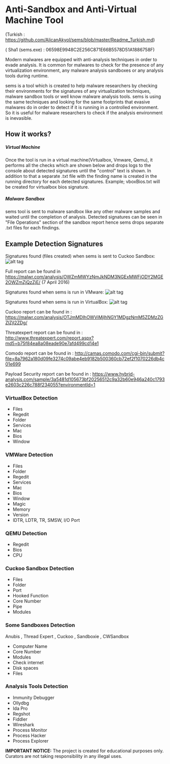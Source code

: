 # Anti-Sandbox and Anti-Virtual Machine Tool 
(Turkish : https://github.com/AlicanAkyol/sems/blob/master/Readme_Turkish.md)

( Sha1 (sems.exe) : 06598E9948C2E256C871E66B5578D51A1886758F)

Modern malwares are equipped with anti-analysis techniques in order to evade analysis. It is common for malwares to check for the presence of any virtualization environment, any malware analysis sandboxes or any analysis tools during runtime. 

sems is a tool which is created to help malware researchers by checking their environments for the signatures of any virtualization techniques, malware sandbox tools or well know malware analysis tools. sems is using the same techniques and looking for the same footprints that evasive malwares do in order to detect if it is running in a controlled environment. So it is useful for malware researchers to check if the analysis environment is inevasible. 

## How it works?
##### Virtual Machine
Once the tool is run in a virtual machine(Virtualbox, Vmware, Qemu), it performs all the checks which are shown below and drops logs to the console about detected signatures until the "control" text is shown. In addition to that a separate .txt file with the finding name is created in the running directory for each detected signatures. Example; vboxBios.txt will be created for virtualbox bios signature.

##### Malware Sandbox
sems tool is sent to malware sandbox like any other malware samples and waited until the completion of analysis. Detected signatures can be seen in "File Operations" section of the sandbox report hence sems drops separate .txt files for each findings.

## Example Detection Signatures

Signatures found (files created) when sems is sent to Cuckoo Sandbox:
![alt tag](https://github.com/AlicanAkyol/sems/blob/master/cuckooResult.png)

Full report can be found in https://malwr.com/analysis/OWZmMWYzNmJkNDM3NGExMWFjODY2MGE2OWZmZjQzZjE/ (7 April 2016)

Signatures found when sems is run in VMware:
![alt tag](https://github.com/AlicanAkyol/sems/blob/master/vmware_normal.png)

Signatures found when sems is run in VirtualBox:
![alt tag](https://github.com/AlicanAkyol/sems/blob/master/Sanalla%C5%9Ft%C4%B1rmaOrtam%C4%B1TespitArac%C4%B1-2.png)


Cuckoo report can be found in : https://malwr.com/analysis/OTJmMDlhOWViMjlhNGY1MDgzNmM5ZDMzZGZlZjI2ZDg/

Threatexpert report can be found in : http://www.threatexpert.com/report.aspx?md5=b75f84ea8a08eade90e7afd499cd14e1

Comodo report can be found in : http://camas.comodo.com/cgi-bin/submit?file=8a7962a180d09fe3274c09abe4eb9182b500360cb72ef2f1070226db4c01e699

Payload Security report can be found in : https://www.hybrid-analysis.com/sample/3a5481d105673bf20256512c9a32b60e946a240c1793e2603c226c788f234055?environmentId=1


### VirtualBox Detection
  - Files
  - Regedit
  - Folder
  - Services
  - Mac
  - Bios
  - Window

### VMWare Detection
  - Files
  - Folder
  - Regedit
  - Services
  - Mac
  - Bios
  - Window
  - Magic
  - Memory
  - Version
  - IDTR, LDTR, TR, SMSW, I/O Port

### QEMU Detection
  - Regedit
  - Bios
  - CPU

### Cuckoo Sandbox Detection
  - Files
  - Folder
  - Port
  - Hooked Function
  - Core Number
  - Pipe
  - Modules

### Some Sandboxes Detection
Anubis , Thread Expert , Cuckoo , Sandboxie , CWSandbox
  - Computer Name
  - Core Number
  - Modules
  - Check internet
  - Disk spaces
  - Files

### Analysis Tools Detection
  - Immunity Debugger
  - Ollydbg
  - Ida Pro
  - Regshot
  - Fiddler
  - Wireshark
  - Process Monitor
  - Process Hacker
  - Process Explorer

**IMPORTANT NOTICE:** The project is created for educational purposes only. Curators are not taking responsibility in any illegal uses. 
